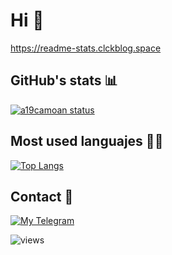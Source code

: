 # Hi 👋
https://readme-stats.clckblog.space
## GitHub's stats 📊

[![a19camoan status](https://readme-stats.clckblog.space/api?username=a19camoan&show_icons=true&count_private=true&title_color=58a6ff&text_color=58a6ff&icon_color=58a6ff&bg_color=0d1117)](https://github.com/a19camoan/github-readme-stats)

## Most used languajes 👩‍💻

[![Top Langs](https://readme-stats.clckblog.space/api/top-langs/?username=anuraghazra&layout=compact&title_color=58a6ff&text_color=58a6ff&icon_color=58a6ff&bg_color=0d1117)](https://github.com/anuraghazra/github-readme-stats)

## Contact 📲

[![My Telegram](https://img.shields.io/badge/-TELEGRAM-2CA5E0?style=for-the-badge&logo=telegram&logoColor=white)](https://t.me/AndresCM)

![views](https://komarev.com/ghpvc/?username=a19camoan&color=blueviolet&style=plastic)
